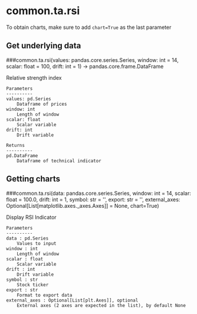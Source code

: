 # common.ta.rsi

To obtain charts, make sure to add `chart=True` as the last parameter

## Get underlying data 
###common.ta.rsi(values: pandas.core.series.Series, window: int = 14, scalar: float = 100, drift: int = 1) -> pandas.core.frame.DataFrame

Relative strength index

    Parameters
    ----------
    values: pd.Series
        Dataframe of prices
    window: int
        Length of window
    scalar: float
        Scalar variable
    drift: int
        Drift variable

    Returns
    ----------
    pd.DataFrame
        Dataframe of technical indicator

## Getting charts 
###common.ta.rsi(data: pandas.core.series.Series, window: int = 14, scalar: float = 100.0, drift: int = 1, symbol: str = '', export: str = '', external_axes: Optional[List[matplotlib.axes._axes.Axes]] = None, chart=True)

Display RSI Indicator

    Parameters
    ----------
    data : pd.Series
        Values to input
    window : int
        Length of window
    scalar : float
        Scalar variable
    drift : int
        Drift variable
    symbol : str
        Stock ticker
    export : str
        Format to export data
    external_axes : Optional[List[plt.Axes]], optional
        External axes (2 axes are expected in the list), by default None
